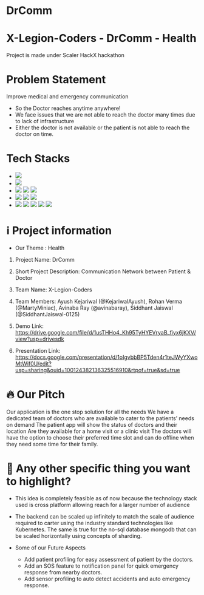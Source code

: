 # DrComm
# X-Legion-Coders - DrComm - Health
Project is made under Scaler HackX hackathon
# Problem Statement
Improve medical and emergency communication
- So the Doctor reaches anytime anywhere!
- We face issues that we are not able to reach the doctor many times due to lack of infrastructure
- Either the doctor is not available or the patient is not able to reach the doctor on time. 

# Tech Stacks
- ![](https://img.shields.io/badge/Framework-Android-brown)   
- ![](https://img.shields.io/badge/SoftwareDevelopmentKit-Flutter-blue)   
- ![](https://img.shields.io/badge/Languages-grey) ![](https://img.shields.io/badge/Dart-pink) ![](https://img.shields.io/badge/Node.js-green)
- ![](https://img.shields.io/badge/Database-grey) ![](https://img.shields.io/badge/MongoDB-orange) ![](https://img.shields.io/badge/Firebase-yellow)
- ![](https://img.shields.io/badge/Backend-grey) ![](https://img.shields.io/badge/RESTAPI's-violet) ![](https://img.shields.io/badge/Express-red) ![](https://img.shields.io/badge/SaltedMD5-navy) ![](https://img.shields.io/badge/JSONWebToken-peach)



# ℹ️ Project information
- Our Theme : Health

1. Project Name: DrComm

2. Short Project Description: Communication Network between Patient & Doctor

3. Team Name: X-Legion-Coders

4. Team Members: Ayush Kejariwal (@KejariwalAyush), Rohan Verma (@MartyMiniac), Avinaba Ray (@avinabaray), Siddhant Jaiswal (@SiddhantJaiswal-0125)

5. Demo Link: https://drive.google.com/file/d/1usTHHo4_Kh95TyHYEVryaB_fiyx6jKXV/view?usp=drivesdk

6. Presentation Link: https://docs.google.com/presentation/d/1oIgvbbBP5Tden4r1teJWyYXwoMtWif0U/edit?usp=sharing&ouid=100124382136325516910&rtpof=true&sd=true



# 🔥 Our Pitch
Our application is the one stop solution for all the needs
We have a dedicated team of doctors who are available to cater to the patients’ needs on demand
The patient app will show the status of doctors and their location
Are they available for a home visit or a clinic visit
The doctors will have the option to choose their preferred time slot and can do offline when they need some time for their family.

# 🔦 Any other specific thing you want to highlight?
- This idea is completely feasible as of now because the technology stack used is cross platform allowing reach for a larger number of audience

- The backend can be scaled up infinitely to match the scale of audience required to carter using the industry standard technologies like Kubernetes. The same is true for the no-sql database mongodb that can be scaled horizontally using concepts of sharding.
- Some of our Future Aspects

   - Add patient profiling for easy assessment of patient by the doctors.
   - Add an SOS feature to notification panel for quick emergency response from nearby doctors.
   - Add sensor profiling to auto detect accidents and auto emergency response.
